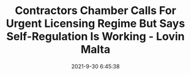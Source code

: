 ---
"title": "Contractors Chamber Calls For Urgent Licensing Regime But Says Self-Regulation Is Working - Lovin Malta"
"date": "2021-9-30 6:45:38"
"feed_name": "GOOGLENEWSCONSTRUCTION"
"feed_website": "https://news.google.com/search?q=construction%2Bincident&hl=en-US&gl=US&ceid=US:en"
"feed_rss": "https://news.google.com/rss/search?q=construction%2Bincident&hl=en-US&gl=US&ceid=US:en"
"link": "https://lovinmalta.com/news/licensing-of-contractors-needed-but-self-regulation-is-working-contractors-chamber-says/"
"source": "{'href': 'https://lovinmalta.com', 'title': 'Lovin Malta'}"
"file": "_posts/2021-1-1-c0d31afb132327ed6cc23fa3ea5f78639c96d2d8.md"
"accident": "0"
"drilling": "0"
"dead": "0"
"injured": "0"
"arrested": "0"
"where": "unknown site"
"causes": "unknown"
"place": "unknown place"
---